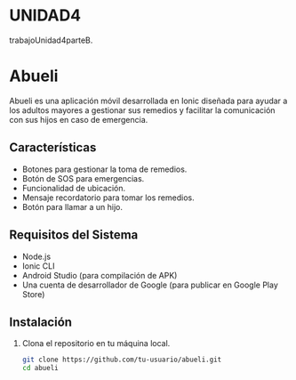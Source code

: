 # UNIDAD4
trabajoUnidad4parteB.
# Abueli

Abueli es una aplicación móvil desarrollada en Ionic diseñada para ayudar a los adultos mayores a gestionar sus remedios y facilitar la comunicación con sus hijos en caso de emergencia.

## Características

- Botones para gestionar la toma de remedios.
- Botón de SOS para emergencias.
- Funcionalidad de ubicación.
- Mensaje recordatorio para tomar los remedios.
- Botón para llamar a un hijo.

## Requisitos del Sistema

- Node.js
- Ionic CLI
- Android Studio (para compilación de APK)
- Una cuenta de desarrollador de Google (para publicar en Google Play Store)

## Instalación

1. Clona el repositorio en tu máquina local.

   ```bash
   git clone https://github.com/tu-usuario/abueli.git
   cd abueli
